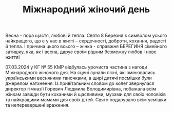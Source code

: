 ﻿---
title: Міжнародний жіночий день
---

Весна - пора щастя, любові й тепла. Свято 8 Березня є символом усього найкращого, що є у нас в житті – сердечності, доброти, кохання, радості й тепла. І причина цього всього – жінка - справжня БЕРЕГИНЯ сімейного затишку, яка, як і весна, дарує своїм рідним безмежну любов і нове життя!

07.03.2024 у КГ № 55 КМР відбулась урочиста частина з нагоди Міжнародного жіночого дня. На сцені лунали пісні, які змінювались українськими весняними таночками, а щирі дитячі посмішки були джерелом натхнення. Із привітальним словом до колег звернулася директор гімназії Горевич Людмила Володимирівна, побажала всім жінкам завжди бути коханими й щасливими, музами для своїх чоловіків та найкращими мамами для своїх дітей. Свято подарувало всім усмішки та неперевершені враження.

<slideshow />

<youtube id="245GLC2KxEk" />

<youtube id="ZO2mSrD-U_o" />
